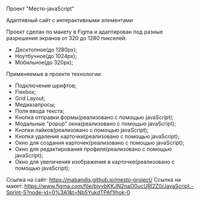 Проект "Место-javaScript"

Адаптивный сайт с интерактивными элементами

Проект сделан по макету в Figma и адаптирован под разные разрешения экранов от 320 до 1280 пикселей:
 - Десктопное(до 1280рх);
 - Ноутбучное(до 1024рх);
 - Мобильное(до 320рх); 

Применяемые в проекте технологии:
 - Подключение шрифтов;
 - Flexbox;
 - Grid Layout;
 - Медиазапросы;
 - Поля ввода текста;
 - Кнопка отправки формы(реализовано с помощью javaScript);
 - Модальные "popup" окна(реализовано с помощью javaScript);
 - Кнопки лайков(реализовано с помощью javaScript);
 - Кнопка удаления карточки(реализовано с помощью javaScript);
 - Окно для создания карточек(реализовано с помощью javaScript);
 - Окно для редактирования профиля(реализовано с помощью javaScript);
 - Окно для увеличения изображения в карточке(реализовано с помощью javaScript);

Ссылка на сайт: https://mabandis.github.io/mesto-project/
Ссылка на макет: https://www.figma.com/file/bjyvbKKJN2naO0ucURl2Z0/JavaScript.-Sprint-5?node-id=0%3A1&t=Nb5YukdTPAf1Ihok-0

